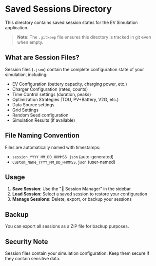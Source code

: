 # Saved Sessions Directory

This directory contains saved session states for the EV Simulation application.

> **Note**: The `.gitkeep` file ensures this directory is tracked in git even when empty.

## What are Session Files?

Session files (`.json`) contain the complete configuration state of your simulation, including:

- EV Configuration (battery capacity, charging power, etc.)
- Charger Configuration (rates, counts)
- Time Control settings (duration, peaks)
- Optimization Strategies (TOU, PV+Battery, V2G, etc.)
- Data Source settings
- Grid Settings
- Random Seed configuration
- Simulation Results (if available)

## File Naming Convention

Files are automatically named with timestamps:
- `session_YYYY_MM_DD_HHMMSS.json` (auto-generated)
- `Custom_Name_YYYY_MM_DD_HHMMSS.json` (user-named)

## Usage

1. **Save Session**: Use the "🔄 Session Manager" in the sidebar
2. **Load Session**: Select a saved session to restore your configuration
3. **Manage Sessions**: Delete, export, or backup your sessions

## Backup

You can export all sessions as a ZIP file for backup purposes.

## Security Note

Session files contain your simulation configuration. Keep them secure if they contain sensitive data. 